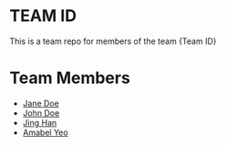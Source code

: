 # TEAM ID
This is a team repo for members of the team {Team ID}

# Team Members
* [Jane Doe](members/janeDoe.md)
* [John Doe](members/johnDoe.md)
* [Jing Han](members/jingHan.md)
* [Amabel Yeo](members/amabel.md)
